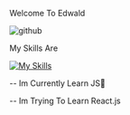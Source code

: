 Welcome To Edwald 

![github](https://img.shields.io/badge/GitHub-000000?style=for-the-badge&logo=GitHub&logoColor=white)

My Skills Are

[![My Skills](https://skills.thijs.gg/icons?i=js,css,html)](https://skills.thijs.gg) 

-- Im Currently Learn JS🎉

-- Im Trying To Learn React.js


